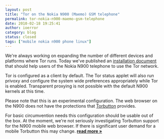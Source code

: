 ```yaml
---
layout: post
title: "Tor on the Nokia N900 (Maemo) GSM telephone"
permalink: tor-nokia-n900-maemo-gsm-telephone
date: 2010-02-18 19:25:41
author: ioerror
category: blog
status: closed
tags: ["mobile nokia n900 phone linux"]
---
```


We're always working on expanding the number of different devices and platforms where Tor runs. Today we've published an [installation document](https://www.torproject.org/docs/N900.html) that should help users of the Nokia N900 telephone to use the Tor network.

Tor is configured as a client by default. The Tor status applet will also run privoxy and configure the system wide preferences appropriately while Tor is enabled. Transparent proxying is not possible with the default N900 kernels at this time.

Please note that this is an experimental configuration. The web browser on the N900 does not have the protections that [Torbutton](https://www.torproject.org/torbutton/) provides.

For basic circumvention needs this configuration should be usable out of the box. At the moment, we're not seriously investigating Torbutton support for the N900 mobile web browser. If there is significant user demand for a mobile Torbutton this may change. [**read more »**](https://blog.torproject.org/blog/tor-nokia-n900-maemo-gsm-telephone)
